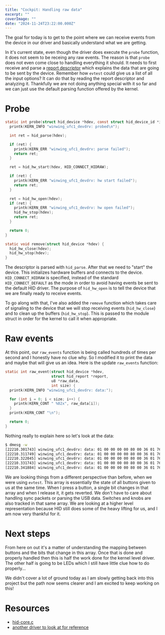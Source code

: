 ```yaml
---
title: "Cockpit: Handling raw data"
excerpt: ""
coverImage: ""
date: "2024-11-24T23:22:00.000Z"
---
```


The goal for today is to get to the point where we can receive events from the device in our driver and basically understand what we are getting.

In it's current state, even though the driver does execute the `probe` function, it does not seem to be receing any raw events. The reason is that `probe` does not even come close to handling everything it should. It needs to first receive and parse a [report descriptor](https://docs.kernel.org/hid/hidintro.html#id5) which explains the data that are going to be sent by the device. Remember how `evtest` could give us a list of all the input options? It can do that by reading the report descriptor and analyzing it. Thankfully we are not doing anything special with it so far and we can just use the default parsing function offered by the kernel.

# Probe

```c
static int probe(struct hid_device *hdev, const struct hid_device_id *id) {
  printk(KERN_INFO "winwing_ufc1_devdrv: probed\n");

  int ret = hid_parse(hdev);

  if (ret) {
    printk(KERN_ERR "winwing_ufc1_devdrv: parse failed");
    return ret;
  }

  ret = hid_hw_start(hdev, HID_CONNECT_HIDRAW);

  if (ret) {
    printk(KERN_ERR "winwing_ufc1_devdrv: hw start failed");
    return ret;
  }

  ret = hid_hw_open(hdev);
  if (ret) {
    printk(KERN_ERR "winwing_ufc1_devdrv: hw open failed");
    hid_hw_stop(hdev);
    return ret;
  }

  return 0;
}

static void remove(struct hid_device *hdev) {
  hid_hw_close(hdev);
  hid_hw_stop(hdev);
}
```

The descriptor is parsed with `hid_parse`. After that we need to "start" the device. This initializes hardware buffers and connects to the device. `HID_CONNECT_HIDRAW` is specified, instead of the standard `HID_CONNECT_DEFAULT` as the mode in order to avoid having events be sent to the default HID driver. The purpose of `hid_hw_open` is to tell the device that we are finally ready to receive events.

To go along with that, I've also added the `remove` function which takes care of signaling to the device that we will stop receiving events (`hid_hw_close`) and to clean up the buffers (`hid_hw_stop`). This is passed to the module struct in order for the kernel to call it when appropriate.

# Raw events

At this point, our `raw_events` function is being called hundreds of times per second and I honestly have no clue why. So I modified it to print the data and maybe that will give us an idea. Here is the update `raw_events` function:

```c
static int raw_event(struct hid_device *hdev,
                     struct hid_report *report,
                     u8 *raw_data,
                     int size) {
  printk(KERN_INFO "winwing_ufc1_devdrv: data:");

  for (int i = 0; i < size; i++) {
    printk(KERN_CONT " %02x", raw_data[i]);
  }
  printk(KERN_CONT "\n");

  return 0;
}
```

Nothing really to explain here so let's look at the data:

```bash
$ dmesg -w
[22210.301743] winwing_ufc1_devdrv: data: 01 00 00 00 00 80 00 36 01 76 0d 00 00 00 00 00 00
[22210.311749] winwing_ufc1_devdrv: data: 01 00 00 00 00 80 00 36 01 76 0d 00 00 00 00 00 00
[22210.322045] winwing_ufc1_devdrv: data: 01 00 00 00 00 80 00 36 01 76 0d 00 00 00 00 00 00
[22210.331743] winwing_ufc1_devdrv: data: 01 00 00 00 00 80 00 36 01 76 0d 00 00 00 00 00 00
[22210.341884] winwing_ufc1_devdrv: data: 01 00 00 00 00 80 00 36 01 76 0d 00 00 00 00 00 00
```

We are looking things from a different perspective than before, when we were using `evtest`. This array is essentially the state of all buttons given to us at the same time. When I press a button, a single bit changes in that array and when I release it, it gets reverted. We don't have to care about handling sync packets or parsing the USB data. Switches and knobs are also tracked in that same array. We are looking at a higher level representation because HID still does some of the heavy lifting for us, and I am now very thankful for it.

# Next steps
From here on out it's a matter of understanding the mapping between buttons and the bits that change in this array. Once that is done and properly handled then this is half the work done for the kernel level driver. The other half is going to be LEDs which I still have little clue how to do properly...

We didn't cover a lot of ground today as I am slowly getting back into this project but the path now seems clearer and I am excited to keep working on this!

# Resources

- [hid-core.c](https://elixir.bootlin.com/linux/v6.12.1/source/drivers/hid/hid-core.c)
- [another driver to look at for reference](https://elixir.bootlin.com/linux/v4.4.274/source/drivers/hid/wacom_wac.c)
